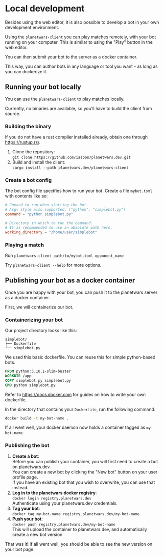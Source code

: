 # Local development

Besides using the web editor, it is also possible to develop a bot in your own development environment.

Using the `planetwars-client` you can play matches remotely, with your bot running on your computer.
This is similar to using the "Play" button in the web editor.

You can then submit your bot to the server as a docker container.

This way, you can author bots in any language or tool you want - as long as you can dockerize it.

## Running your bot locally

You can use the `planetwars-client` to play matches locally.

Currently, no binaries are available, so you'll have to build the client from source.

### Building the binary

If you do not have a rust compiler installed already, obtain one through https://rustup.rs/.

1. Clone the repository:  
   `git clone https://github.com/iasoon/planetwars.dev.git`
2. Build and install the client:  
   `cargo install --path planetwars.dev/planetwars-client`

### Create a bot config

The bot config file specifies how to run your bot. Create a file `mybot.toml` with contents like so:

```toml
# Comand to run when starting the bot.
# Argv style also supported: ["python", "simplebot.py"]
command = "python simplebot.py"

# Directory in which to run the command.
# It is recommended to use an absolute path here.
working_directory = "/home/user/simplebot"
```

### Playing a match

Run `planetwars-client path/to/mybot.toml opponent_name`

Try `planetwars-client --help` for more options.

## Publishing your bot as a docker container

Once you are happy with your bot, you can push it to the planetwars server as a docker container.

First, we will containerize our bot.

### Containerizing your bot

Our project directory looks like this:

```
simplebot/
├── Dockerfile
└── simplebot.py
```

We used this basic dockerfile. You can reuse this for simple python-based bots.

```Dockerfile
FROM python:3.10.1-slim-buster
WORKDIR /app
COPY simplebot.py simplebot.py
CMD python simplebot.py
```

Refer to https://docs.docker.com for guides on how to write your own dockerfile.

In the directory that contains your `Dockerfile`, run the following command:

```bash
docker build -t my-bot-name .
```

If all went well, your docker daemon now holds a container tagged as `my-bot-name`.

### Publishing the bot

1. **Create a bot**:  
   Before you can publish your container, you will first need to create a bot on planetwars.dev.  
   You can create a new bot by clicking the "New bot" button on your user profile page.  
   If you have an existing bot that you wish to overwrite, you can use that instead.
2. **Log in to the planetwars docker registry**:  
   `docker login registry.planetwars.dev`  
   Authenticate using your planetwars.dev credentials.
3. **Tag your bot**:  
   `docker tag my-bot-name registry.planetwars.dev/my-bot-name`
4. **Push your bot**:  
   `docker push registry.planetwars.dev/my-bot-name`  
   This will upload the container to planetwars.dev, and automatically create a new bot version.

That was it! If all went well, you should be able to see the new version on your bot page.
